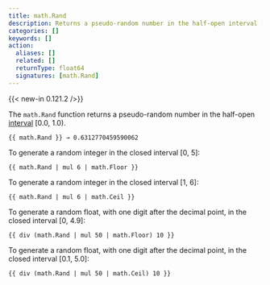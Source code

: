 ```yaml
---
title: math.Rand
description: Returns a pseudo-random number in the half-open interval [0.0, 1.0).
categories: []
keywords: []
action:
  aliases: []
  related: []
  returnType: float64
  signatures: [math.Rand]
---
```


{{< new-in 0.121.2 />}}

The `math.Rand` function returns a pseudo-random number in the half-open [interval](g) [0.0, 1.0).

```go-html-template
{{ math.Rand }} → 0.6312770459590062
```

To generate a random integer in the closed interval [0, 5]:

```go-html-template
{{ math.Rand | mul 6 | math.Floor }}
```

To generate a random integer in the closed interval [1, 6]:

```go-html-template
{{ math.Rand | mul 6 | math.Ceil }}
```

To generate a random float, with one digit after the decimal point, in the closed interval [0, 4.9]:

```go-html-template
{{ div (math.Rand | mul 50 | math.Floor) 10 }}
```

To generate a random float, with one digit after the decimal point, in the closed interval [0.1, 5.0]:

```go-html-template
{{ div (math.Rand | mul 50 | math.Ceil) 10 }}
```
